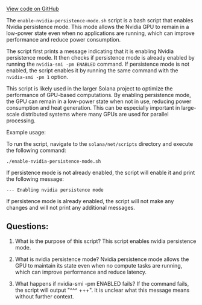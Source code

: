 
[View code on GitHub](https://github.com/solana-labs/solana/blob/master/net/scripts/enable-nvidia-persistence-mode.sh)

The `enable-nvidia-persistence-mode.sh` script is a bash script that enables Nvidia persistence mode. This mode allows the Nvidia GPU to remain in a low-power state even when no applications are running, which can improve performance and reduce power consumption.

The script first prints a message indicating that it is enabling Nvidia persistence mode. It then checks if persistence mode is already enabled by running the `nvidia-smi -pm ENABLED` command. If persistence mode is not enabled, the script enables it by running the same command with the `nvidia-smi -pm 1` option.

This script is likely used in the larger Solana project to optimize the performance of GPU-based computations. By enabling persistence mode, the GPU can remain in a low-power state when not in use, reducing power consumption and heat generation. This can be especially important in large-scale distributed systems where many GPUs are used for parallel processing.

Example usage:

To run the script, navigate to the `solana/net/scripts` directory and execute the following command:

```
./enable-nvidia-persistence-mode.sh
```

If persistence mode is not already enabled, the script will enable it and print the following message:

```
--- Enabling nvidia persistence mode
```

If persistence mode is already enabled, the script will not make any changes and will not print any additional messages.
## Questions: 
 1. What is the purpose of this script?
   This script enables nvidia persistence mode.

2. What is nvidia persistence mode?
   Nvidia persistence mode allows the GPU to maintain its state even when no compute tasks are running, which can improve performance and reduce latency.

3. What happens if nvidia-smi -pm ENABLED fails?
   If the command fails, the script will output "^^^ +++". It is unclear what this message means without further context.